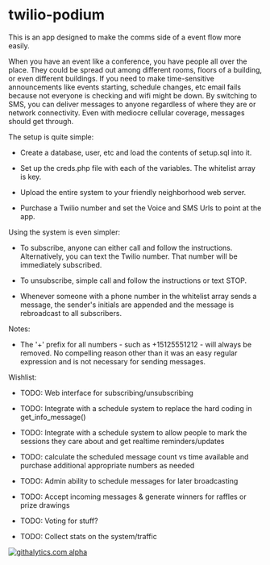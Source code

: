 twilio-podium
=============

This is an app designed to make the comms side of a event flow more easily.

When you have an event like a conference, you have people all over the place. They could be spread out among different rooms, floors of a building, or even different buildings. If you need to make time-sensitive announcements like events starting, schedule changes, etc email fails because not everyone is checking and wifi might be down. By switching to SMS, you can deliver messages to anyone regardless of where they are or network connectivity. Even with mediocre cellular coverage, messages should get through.

The setup is quite simple:

-  Create a database, user, etc and load the contents of setup.sql into it.

-  Set up the creds.php file with each of the variables. The whitelist array is key.

-  Upload the entire system to your friendly neighborhood web server.

-  Purchase a Twilio number and set the Voice and SMS Urls to point at the app.

Using the system is even simpler:

-  To subscribe, anyone can either call and follow the instructions. Alternatively, you can text the Twilio number. That number will be immediately subscribed.

-  To unsubscribe, simple call and follow the instructions or text STOP.

-  Whenever someone with a phone number in the whitelist array sends a message, the sender's initials are appended and the message is rebroadcast to all subscribers.

Notes:

-  The '+' prefix for all numbers - such as +15125551212 - will always be removed. No compelling reason other than it was an easy regular expression and is not necessary for sending messages.


Wishlist:

-  TODO: Web interface for subscribing/unsubscribing

-  TODO: Integrate with a schedule system to replace the hard coding in get_info_message()

-  TODO: Integrate with a schedule system to allow people to mark the sessions they care about and get realtime reminders/updates

-  TODO: calculate the scheduled message count vs time available and purchase additional appropriate numbers as needed

-  TODO: Admin ability to schedule messages for later broadcasting

-  TODO: Accept incoming messages & generate winners for raffles or prize drawings

-  TODO: Voting for stuff?

-  TODO: Collect stats on the system/traffic


[![githalytics.com alpha](https://cruel-carlota.pagodabox.com/6042982731323d23941a5b887b6de519 "githalytics.com")](http://githalytics.com/caseysoftware/twilio-podium)